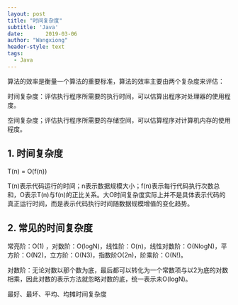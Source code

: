 ```yaml
---
layout: post
title: "时间复杂度"
subtitle: 'Java'
date:       2019-03-06
author: "Wangxiong"
header-style: text
tags:
  - Java
---
```

算法的效率是衡量一个算法的重要标准，算法的效率主要由两个复杂度来评估：

时间复杂度：评估执行程序所需要的执行时间，可以估算出程序对处理器的使用程度。

空间复杂度；评估执行程序所需要的存储空间，可以估算程序对计算机内存的使用程度。

## 1. 时间复杂度

T(n) = O(f(n))

T(n)表示代码运行的时间；n表示数据规模大小；f(n)表示每行代码执行次数总和，O表示T(n)与f(n)的正比关系。大O时间复杂度实际上并不是具体表示代码的真正运行时间，而是表示代码执行时间随数据规模增值的变化趋势。

## 2. 常见的时间复杂度

常亮阶：O(1) ，对数阶：O(logN)，线性阶：O(n)，线性对数阶：O(NlogN)，平方阶：O(N2)，立方阶：O(N3)，指数阶O(2n)，阶乘阶：O(N!)。

对数阶：无论对数以那个数为底，最后都可以转化为一个常数项与以2为底的对数相乘，因此对数的表示方法就忽略对数的底，统一表示未O(logN)。

最好、最坏、平均、均摊时间复杂度

